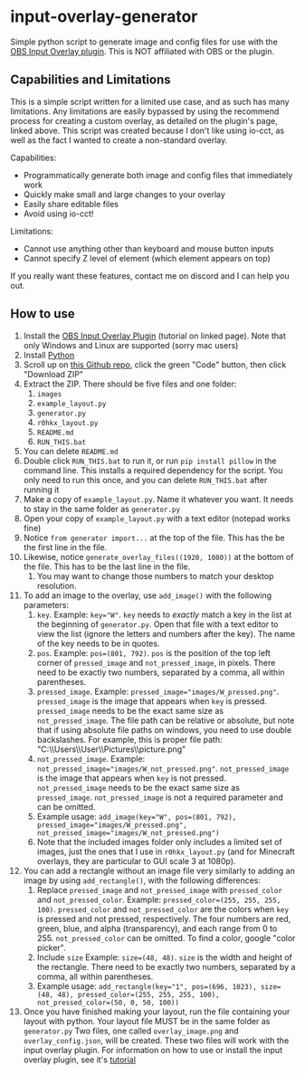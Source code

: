 # input-overlay-generator
Simple python script to generate image and config files for use with the [OBS Input Overlay plugin](https://obsproject.com/forum/resources/input-overlay.552/).
This is NOT affiliated with OBS or the plugin.

## Capabilities and Limitations
This is a simple script written for a limited use case, and as such has many limitations. Any limitations are easily bypassed by using the recommend process for creating a custom overlay, as detailed on the plugin's page, linked above. This script was created because I don't like using io-cct, as well as the fact I wanted to create a non-standard overlay.

Capabilities:
* Programmatically generate both image and config files that immediately work
* Quickly make small and large changes to your overlay
* Easily share editable files
* Avoid using io-cct!

Limitations:
* Cannot use anything other than keyboard and mouse button inputs
* Cannot specify Z level of element (which element appears on top)

If you really want these features, contact me on discord and I can help you out.

## How to use
1. Install the [OBS Input Overlay Plugin](https://obsproject.com/forum/resources/input-overlay.552/) (tutorial on linked page). Note that only Windows and Linux are supported (sorry mac users)
2. Install [Python](https://www.python.org/downloads/)
3. Scroll up on [this Github repo](https://github.com/r0hkx/input-overlay-generator), click the green "Code" button, then click "Download ZIP"
4. Extract the ZIP. There should be five files and one folder:
    1. `images`
    2. `example_layout.py`
    3. `generator.py`
    4. `r0hkx_layout.py`
    5. `README.md`
    6. `RUN_THIS.bat`
5. You can delete `README.md`
6. Double click `RUN_THIS.bat` to run it, or run `pip install pillow` in the command line. This installs a required dependency for the script. You only need to run this once, and you can delete `RUN_THIS.bat` after running it
7. Make a copy of `example_layout.py`. Name it whatever you want. It needs to stay in the same folder as `generator.py`
8. Open your copy of `example_layout.py` with a text editor (notepad works fine)
9. Notice `from generator import...` at the top of the file. This has the be the first line in the file.
10. Likewise, notice `generate_overlay_files((1920, 1080))` at the bottom of the file. This has to be the last line in the file.
    1. You may want to change those numbers to match your desktop resolution.
11. To add an image to the overlay, use `add_image()` with the following parameters:
    1. `key`. Example: `key="W"`. `key` needs to *exactly* match a key in the list at the beginning of `generator.py`. Open that file with a text editor to view the list (ignore the letters and numbers after the key). The name of the key needs to be in quotes.
    2. `pos`. Example: `pos=(801, 792)`. `pos` is the position of the top left corner of `pressed_image` and `not_pressed_image`, in pixels. There need to be exactly two numbers, separated by a comma, all within parentheses.
    3. `pressed_image`. Example: `pressed_image="images/W_pressed.png"`. `pressed_image` is the image that appears when `key` is pressed. `pressed_image` needs to be the exact same size as `not_pressed_image`. The file path can be relative or absolute, but note that if using absolute file paths on windows, you need to use double backslashes. For example, this is proper file path: "C:\\\Users\\\User\\\Pictures\\\picture.png"
    4. `not_pressed_image`. Example: `not_pressed_image="images/W_not_pressed.png"`. `not_pressed_image` is the image that appears when `key` is not pressed. `not_pressed_image` needs to be the exact same size as `pressed_image`. `not_pressed_image` is not a required parameter and can be omitted.
    5. Example usage: `add_image(key="W", pos=(801, 792), pressed_image="images/W_pressed.png", not_pressed_image="images/W_not_pressed.png")`
    6. Note that the included images folder only includes a limited set of images, just the ones that I use in `r0hkx_layout.py` (and for Minecraft overlays, they are particular to GUI scale 3 at 1080p).
12. You can add a rectangle without an image file very similarly to adding an image by using `add_rectangle()`, with the following differences:
    1. Replace `pressed_image` and `not_pressed_image` with `pressed_color` and `not_pressed_color`. Example: `pressed_color=(255, 255, 255, 100)`. `pressed_color` and `not_pressed_color` are the colors when `key` is pressed and not pressed, respectively. The four numbers are red, green, blue, and alpha (transparency), and each range from 0 to 255. `not_pressed_color` can be omitted. To find a color, google "color picker".
    2. Include `size` Example: `size=(48, 48)`. `size` is the width and height of the rectangle. There need to be exactly two numbers, separated by a comma, all within parentheses.
    3. Example usage: `add_rectangle(key="1", pos=(696, 1023), size=(48, 48), pressed_color=(255, 255, 255, 100), not_pressed_color=(50, 0, 50, 100))`
13. Once you have finished making your layout, run the file containing your layout with python. Your layout file MUST be in the same folder as `generator.py` Two files, one called `overlay_image.png` and `overlay_config.json`, will be created. These two files will work with the input overlay plugin. For information on how to use or install the input overlay plugin, see it's [tutorial](https://www.youtube.com/watch?v=7DTVIh3w6U8)
